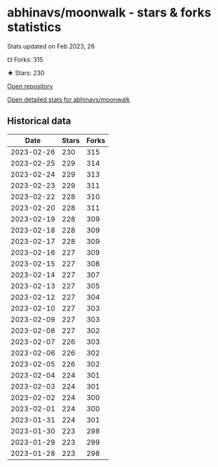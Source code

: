 # abhinavs/moonwalk - stars & forks statistics

Stats updated on Feb 2023, 26

☋ Forks: 315

★ Stars: 230

[Open repository](https://github.com/abhinavs/moonwalk)

[Open detailed stats for abhinavs/moonwalk](https://reviewgithub.com/rep/abhinavs/moonwalk)

## Historical data
| Date | Stars | Forks |
|------|-------|-------|
| 2023-02-26 | 230 | 315 | 
| 2023-02-25 | 229 | 314 | 
| 2023-02-24 | 229 | 313 | 
| 2023-02-23 | 229 | 311 | 
| 2023-02-22 | 228 | 310 | 
| 2023-02-20 | 228 | 311 | 
| 2023-02-19 | 228 | 309 | 
| 2023-02-18 | 228 | 309 | 
| 2023-02-17 | 228 | 309 | 
| 2023-02-16 | 227 | 309 | 
| 2023-02-15 | 227 | 308 | 
| 2023-02-14 | 227 | 307 | 
| 2023-02-13 | 227 | 305 | 
| 2023-02-12 | 227 | 304 | 
| 2023-02-10 | 227 | 303 | 
| 2023-02-09 | 227 | 303 | 
| 2023-02-08 | 227 | 302 | 
| 2023-02-07 | 226 | 303 | 
| 2023-02-06 | 226 | 302 | 
| 2023-02-05 | 226 | 302 | 
| 2023-02-04 | 224 | 301 | 
| 2023-02-03 | 224 | 301 | 
| 2023-02-02 | 224 | 300 | 
| 2023-02-01 | 224 | 300 | 
| 2023-01-31 | 224 | 301 | 
| 2023-01-30 | 223 | 298 | 
| 2023-01-29 | 223 | 299 | 
| 2023-01-28 | 223 | 298 | 

